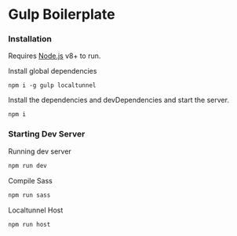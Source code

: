# Gulp Boilerplate

### Installation

Requires [Node.js](https://nodejs.org/) v8+ to run.

Install global dependencies

```node
npm i -g gulp localtunnel
```
Install the dependencies and devDependencies and start the server.

```npm
npm i
```

### Starting Dev Server

Running dev server

```sh
npm run dev
```

Compile Sass

```sh
npm run sass
```

Localtunnel Host

```sh
npm run host
```

